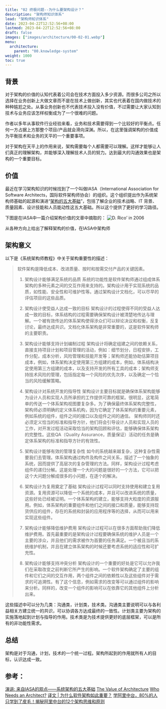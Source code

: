 ```yaml
---
title: "02 终极问题--为什么要架构设计？"
description: "架构师知识体系"
lead: "架构师知识体系"
date: 2023-04-22T12:52:56+08:00
lastmod: 2023-04-22T12:52:56+08:00
draft: false
images: ["images/architecture/00-02-01.webp"]
menu:
  architecture:
    parent: "00.knowledge-system"
weight: 1000
toc: true
---
```


## 背景

对于架构的价值的认知代表着公司会在技术方面投入多少资源。而很多公司之所以选择在业务创新上大做文章而不是在技术上做创新，其实也代表着在国内做技术的种种尴尬之处。从事业务创新也不代表技术投入没有价值，不过需要让大家认知到技术与业务应该怎样权衡成为了一个很难的问题。

作者以多年从事软件行业经验来看，业务和技术需要得到一个比较好的平衡点。任何一方占据上方那整个项目/产品就会滑向深渊。所以，在这里强调架构的价值成为平衡技术和业务的天平的一个重要事项。

对于架构在天平上的作用来说，架构需要每个人都需要可以理解。这样才能够让人们真正的理解架构，并能够深入理解技术人员的努力。达到最大的沟通效果也是架构的一个重要目标。

## 价值

最近在学习架构知识的时候找到了一个叫做IASA（International Association for Software Architects，国际软件架构师协会）的组织。这个组织提出作为系统架构师基础的起源和演进“[架构的五大基础](http://www.iasaglobal.org/Document.asp?MODE=VIEW&DocID=541)”，包括了解企业的技术战略、IT 背景、质量因素、设计技能和人员能动性这五大基础。所以这个提供了更好的学习路径。

下图是在IASA中一篇介绍架构价值的文章中摘取的：
![D. Rico’ in 2006](images/architecture/00-02-01.webp)

从各种方向上给出了解释架构的价值，在IASA中架构师

## 架构意义

以下是《系统架构师教程》中关于架构重要性的描述：

> 软件架构是降低成本、改进质量、按时和按需交付产品的关键因素。
>
> 1. 架构设计能够满足系统的品质
系统的功能性是软件架构师通过组成体系架构的多种元素之间的交互作用来支持的。架构设计用于实现系统的品质，如性能、安全性和可维护性等。通过架构设计文档化，可以尽早的评估项目的这些品质。
>
> 2. 架构设计使受益人达成一致的目标
架构设计的过程使得不同的受益人达成一致的目标，体系结构的过程需要确保架构设计被清楚地传达与理解。一个被有效传达的体系架构使得涉众们可以辩论决议和权衡，反复讨论，最终达成共识。文档化体系架构是非常重要的，这是软件架构师的主要职责。
>
> 3. 架构设计能够支持计划编制过程
架构设计将确定组建之间的依赖关系，直接支持项目计划和项目管理的活动，例如：细节划分，日程安排，工作分配，成本分析，风险管理和技能开发等；架构师还能协助估算项目成本，例如，体系架构决定使用第三方组建的成本，例如，体系结构决定使用第三方组建的成本，以及支持开发的所有工具的成本；架构师支持技术风险的管理，包括指定每一个风险的优先次序，以及确定一个恰当的风险缓解策略。
>
> 4. 架构设计对系统开发的指导性
架构设计主要目标就是确保体系架构能够为设计人员和实现人员所承担的工作提供可靠的框架。很明显，这笔简单的传送一个体系架构视图要复杂多。为了确保最终体系架构完整性，架构师必须明确的定义体系机构，因为它确定了体系架构的重要元素，例如系统的组件，组件之间的接口以及组件之间的通信。
架构师同时还必须定义恰当的标准和指导方针，他们将会引导设计人员和实现人员的工作，对开发过程活动采取恰当的架构回顾和评估，能够确保体系架构的完整性。这些QA（Quality Assurance，质量保证）活动的任务是确定体系架构的标准和指导方针的有效性。
>
> 5. 架构设计能够有效的管理复杂性
如今的系统越来越复杂，这种复杂性需要我们去管理。体系架构通过构件及构件之间关系，描述了一个抽象的系统，因而提供了高层次的复杂管理的方法。同样，架构设计过程考虑组件的递归分解。这是处理一个大的问题是很好的一个方法，它可以把这个大问题分解成很多的小问题，在逐个的解决。
>
> 6. 架构设计为复用奠定了基础
架构设计过程可以同时支持使用和建立复用资源。复用资源可以降低一个系统的成本，并且可以改进系统的质量，这些好处已经被证明。一个体系架构的建立，能够支持大粒度的资源服用。例如，体系架构的重要组件和他们之间的接口和质量，能够支持现货供应的组件，存在的系统和封装的应用程序等的选择，从而可以用来实现这些组件。
>
> 7. 架构设计能够降低维护费用
架构设计过程可以在很多方面帮助我们降低维护费用。首先最重要的是架构设计过程要确保系统的维护人员是一个主要的涉众，并且他们的需求被作为首要的任务满足。一个被且当的系统维护机制，并且在建立体系架构的时候还要考虑系统的适应性和可扩充性。
>
> 8. 架构设计能够支持冲突分析
架构设计的一个重要的好处是它可以允许我们在采取改变之前判断它所产生的影响。一个软件架构确定了主要的组件和它们之间的交互作用，两个组件之间的依赖性以及这些组件对于需求的可追溯性。有了这个信息，例如需求的改变等可以通过组件的影响来分析。同样的，改变一个组件的影响可以在依靠它的其他组件上分析出来。

这些描述中可以分为几类：沟通类，计划类，技术类。沟通类主要说明可以与各利益相关方建立统一的共识，可以协调各方达成最终的一致性。计划类主要为架构的实施落地起到计划与指导的作用。技术类是为技术提供更好的底层框架，可以是所有的非功能性需求。

## 总结

架构是对于沟通，计划，技术的一个统一过程。架构所起到的作用就所有人的目标，认识达成一致。

## 参考：
[演讲: 来自IASA的观点——系统架构的五大基础](https://www.infoq.cn/article/2012/08/iasa-wilt-five-pillars)
[The Value of Architecture](https://itabok.iasaglobal.org/itabok/the-value-of-architecture/)
[Who Needs an Architect?](https://martinfowler.com/ieeeSoftware/whoNeedsArchitect.pdf)
[译文 | 为什么软件架构如此重要？](https://www.cnblogs.com/liaoguifa/p/9941343.html)
[学阿里中台，80%的人只学到了皮毛！揭秘阿里中台的12个架构思维和原则](https://mp.weixin.qq.com/s/PsI-Nh6_7u4wRNxQ7sxoKg)
